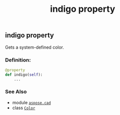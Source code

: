﻿---
title: indigo property
second_title: Aspose.CAD for Python via .NET API References
description: 
type: docs
weight: 740
url: /aspose.cad/color/indigo/
is_root: false
---

## indigo property


Gets a system-defined color.
### Definition:
```python
@property
def indigo(self):
    ...
```

### See Also
* module [`aspose.cad`](../../)
* class [`Color`](/cad/python-net/aspose.cad/color)
